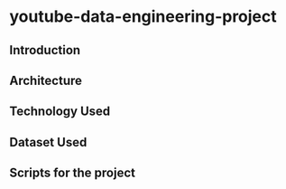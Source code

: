 # youtube-data-engineering-project

## Introduction

## Architecture

## Technology Used

## Dataset Used

## Scripts for the project
